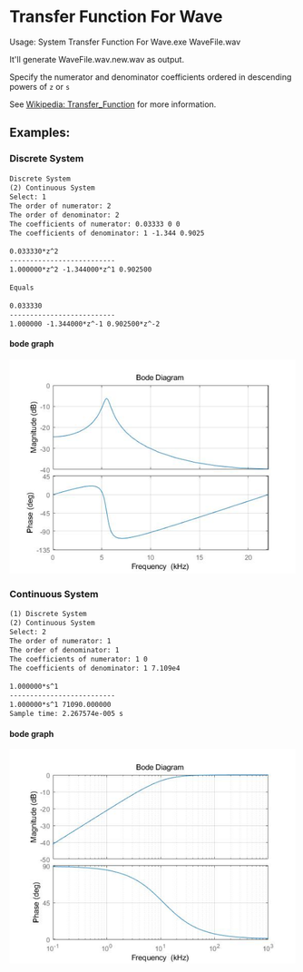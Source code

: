 # Transfer Function For Wave

Usage: System Transfer Function For Wave.exe WaveFile.wav

It'll generate WaveFile.wav.new.wav as output.

Specify the numerator and denominator coefficients ordered in descending powers of `z` or `s`

See [Wikipedia: Transfer_Function](https://en.wikipedia.org/wiki/Transfer_function) for more information.

## Examples: 

### Discrete System

```
Discrete System
(2) Continuous System
Select: 1
The order of numerator: 2
The order of denominator: 2
The coefficients of numerator: 0.03333 0 0
The coefficients of denominator: 1 -1.344 0.9025

0.033330*z^2
--------------------------
1.000000*z^2 -1.344000*z^1 0.902500

Equals

0.033330
--------------------------
1.000000 -1.344000*z^-1 0.902500*z^-2
```

#### bode graph

![figure 1](https://raw.githubusercontent.com/XTXTMTXTX/System-Function-For-Wave/master/figure%201.jpg)

### Continuous System

```
(1) Discrete System
(2) Continuous System
Select: 2
The order of numerator: 1
The order of denominator: 1
The coefficients of numerator: 1 0
The coefficients of denominator: 1 7.109e4

1.000000*s^1
--------------------------
1.000000*s^1 71090.000000
Sample time: 2.267574e-005 s
```

#### bode graph

![figure 2](https://raw.githubusercontent.com/XTXTMTXTX/System-Function-For-Wave/master/figure%202.jpg)

